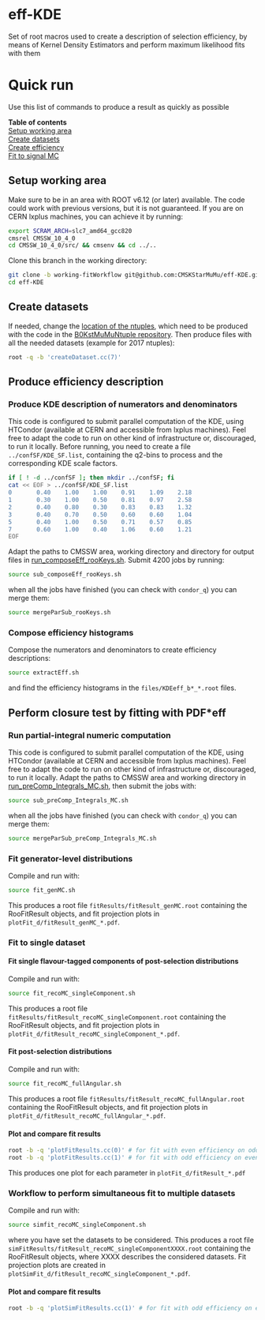 # eff-KDE
Set of root macros used to create a description of selection efficiency, by means of Kernel Density Estimators 
and perform maximum likelihood fits with them

# Quick run
Use this list of commands to produce a result as quickly as possible

**Table of contents**  
[Setup working area](#setup)  
[Create datasets](#createDatasets)  
[Create efficiency](#createEff)  
[Fit to signal MC](#fitMC)  

<a name="setup"/>

## Setup working area
Make sure to be in an area with ROOT v6.12 (or later) available. The code could work with previous versions, but it is not guaranteed.
If you are on CERN lxplus machines, you can achieve it by running:
```sh
export SCRAM_ARCH=slc7_amd64_gcc820
cmsrel CMSSW_10_4_0
cd CMSSW_10_4_0/src/ && cmsenv && cd ../..
```
Clone this branch in the working directory:
```sh
git clone -b working-fitWorkflow git@github.com:CMSKStarMuMu/eff-KDE.git
cd eff-KDE
```
<a name="createDatasets"/>

## Create datasets
If needed, change the [location of the ntuples](createDataset.cc#L42-L55), which need to be produced with the code in the [B0KstMuMuNtuple repository](https://github.com/CMSKStarMuMu/B0KstMuMuNtuple).
Then produce files with all the needed datasets (example for 2017 ntuples):
```sh
root -q -b 'createDataset.cc(7)'
```

<a name="createEff"/>

## Produce efficiency description

### Produce KDE description of numerators and denominators
This code is configured to submit parallel computation of the KDE, using HTCondor (available at CERN and accessible from lxplus machines).
Feel free to adapt the code to run on other kind of infrastructure or, discouraged, to run it locally.
Before running, you need to create a file `../confSF/KDE_SF.list`, containing the q2-bins to process and the corresponding KDE scale factors.
```sh
if [ ! -d ../confSF ]; then mkdir ../confSF; fi
cat << EOF > ../confSF/KDE_SF.list
0       0.40    1.00    1.00    0.91    1.09    2.18
1       0.30    1.00    0.50    0.81    0.97    2.58
2       0.40    0.80    0.30    0.83    0.83    1.32
3       0.40    0.70    0.50    0.60    0.60    1.04
5       0.40    1.00    0.50    0.71    0.57    0.85
7       0.60    1.00    0.40    1.06    0.60    1.21
EOF
```
Adapt the paths to CMSSW area, working directory and directory for output files in [run_composeEff_rooKeys.sh](run_composeEff_rooKeys.sh#L3-L5).
Submit 4200 jobs by running:
```sh
source sub_composeEff_rooKeys.sh
```
when all the jobs have finished (you can check with `condor_q`) you can merge them:
```sh
source mergeParSub_rooKeys.sh
```

### Compose efficiency histograms
Compose the numerators and denominators to create efficiency descriptions:
```sh
source extractEff.sh
```
and find the efficiency histograms in the `files/KDEeff_b*_*.root` files.


<a name="fitMC"/>

## Perform closure test by fitting with PDF*eff
### Run partial-integral numeric computation
This code is configured to submit parallel computation of the KDE, using HTCondor (available at CERN and accessible from lxplus machines).
Feel free to adapt the code to run on other kind of infrastructure or, discouraged, to run it locally.
Adapt the paths to CMSSW area and working directory in [run_preComp_Integrals_MC.sh](run_preComp_Integrals_MC.sh#L3-L6), then submit the jobs with:
```sh
source sub_preComp_Integrals_MC.sh
```
when all the jobs have finished (you can check with `condor_q`) you can merge them:
```sh
source mergeParSub_preComp_Integrals_MC.sh
```

### Fit generator-level distributions
Compile and run with:
```sh
source fit_genMC.sh
```
This produces a root file `fitResults/fitResult_genMC.root` containing the RooFitResult objects, and fit projection plots in `plotFit_d/fitResult_genMC_*.pdf`.


### Fit to single dataset
#### Fit single flavour-tagged components of post-selection distributions
Compile and run with:
```sh
source fit_recoMC_singleComponent.sh
```
This produces a root file `fitResults/fitResult_recoMC_singleComponent.root` containing the RooFitResult objects, and fit projection plots in `plotFit_d/fitResult_recoMC_singleComponent_*.pdf`.

#### Fit post-selection distributions
Compile and run with:
```sh
source fit_recoMC_fullAngular.sh
```
This produces a root file `fitResults/fitResult_recoMC_fullAngular.root` containing the RooFitResult objects, and fit projection plots in `plotFit_d/fitResult_recoMC_fullAngular_*.pdf`.

#### Plot and compare fit results
```sh
root -b -q 'plotFitResults.cc(0)' # for fit with even efficiency on odd dataset
root -b -q 'plotFitResults.cc(1)' # for fit with odd efficiency on even dataset
```
This produces one plot for each parameter in `plotFit_d/fitResult_*.pdf`

### Workflow to perform simultaneous fit to multiple datasets
Compile and run with:
```sh
source simfit_recoMC_singleComponent.sh
```
where you have set the datasets to be considered. 
This produces a root file `simFitResults/fitResult_recoMC_singleComponentXXXX.root` containing the RooFitResult objects, where XXXX describes the considered datasets.
Fit projection plots are created in `plotSimFit_d/fitResult_recoMC_singleComponent_*.pdf`.

#### Plot and compare fit results
```sh
root -b -q 'plotSimFitResults.cc(1)' # for fit with odd efficiency on even dataset
```
